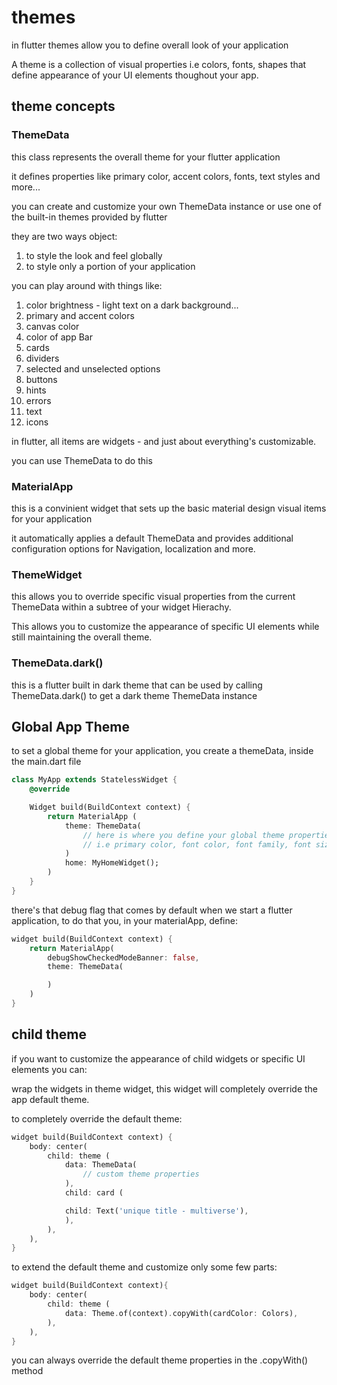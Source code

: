 # themes

in flutter themes allow you to define overall look of your application

A theme is a collection of visual properties i.e colors, fonts, shapes that define appearance of your UI elements thoughout your app.

## theme concepts

### ThemeData

this class represents the overall theme for your flutter application

it defines properties like primary color, accent colors, fonts, text styles and more...

you can create and customize your own ThemeData instance or use one of the built-in themes provided by flutter

they are two ways object:

1. to style the look and feel globally
2. to style only a portion of your application

you can play around with things like:

1. color brightness - light text on a dark background...
2. primary and accent colors
3. canvas color
4. color of app Bar
5. cards
6. dividers
7. selected and unselected options
8. buttons
9. hints
10. errors
11. text
12. icons

in flutter, all items are widgets - and just about everything's customizable.

you can use  ThemeData to do this

### MaterialApp

this is a convinient widget that sets up the basic material design visual items for your application

it automatically applies a default ThemeData and provides additional configuration options for Navigation, localization and more.

### ThemeWidget

this allows you to override specific visual properties from the current ThemeData within a subtree of your widget Hierachy.

This allows you to customize the appearance of specific UI elements while still maintaining the overall theme.

### ThemeData.dark()

this is a flutter built in dark theme that can be used by calling ThemeData.dark() to get a dark theme ThemeData instance

## Global App Theme

to set a global theme for your application, you create a themeData, inside the main.dart file

```dart
class MyApp extends StatelessWidget {
    @override

    Widget build(BuildContext context) {
        return MaterialApp (
            theme: ThemeData(
                // here is where you define your global theme properties
                // i.e primary color, font color, font family, font size
            )
            home: MyHomeWidget();
        )
    }
}
```

there's that debug flag that comes by default when we start a flutter application, to do that you, in your materialApp, define:

```dart
widget build(BuildContext context) {
    return MaterialApp(
        debugShowCheckedModeBanner: false,
        theme: ThemeData(

        )
    )
}
```

## child theme

if you want to customize the appearance of child widgets or specific UI elements you can:

wrap the widgets in theme widget, this widget will completely override the app default theme.

to completely override the default theme:

```dart
widget build(BuildContext context) {
    body: center(
        child: theme (
            data: ThemeData(
                // custom theme properties
            ),
            child: card (

            child: Text('unique title - multiverse'),
            ),
        ),
    ),
}
```

to extend the default theme and customize only some few parts:

```dart
widget build(BuildContext context){
    body: center(
        child: theme (
            data: Theme.of(context).copyWith(cardColor: Colors),
        ),
    ),
}
```

you can always override the default theme properties in the .copyWith() method


